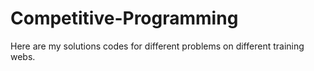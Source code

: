 # Competitive-Programming

Here are my solutions codes for different problems on different training webs.

